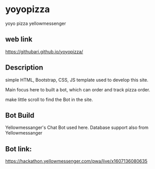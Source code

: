 # yoyopizza
yoyo pizza yellowmessenger


## web link 
https://githubari.github.io/yoyopizza/

## Description
simple HTML, Bootstrap, CSS, JS template used to develop this site.

Main focus here to built a bot, which can order and track pizza order.

make little scroll to find the Bot in the site.


## Bot Build
Yellowmessanger's Chat Bot used here.
Database support also from Yellowmessanger

## Bot link:
https://hackathon.yellowmessenger.com/pwa/live/x1607136080635
